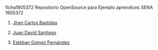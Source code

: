 ficha1905372
Repositorio OpenSource para Ejemplo aprendices SENA 1905372


1. [Jhan Carlos Bastidas](https://github.com/JhanCarlos-117/ficha1905372/blob/master/Markdown/JhanCBB.md)

2. [Juan David Santiago](https://github.com/juan2209/ficha1905372/blob/master/Presentacion/Juan-Santiago.md)

3. [Esteban Gómez Fernández](https://github.com/ETBGM03/ficha1905372/blob/master/ETBGM03_mark/ETBGM03.md)


